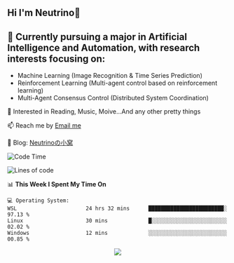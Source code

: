 ## Hi I'm Neutrino👋

## 🔭 Currently pursuing a major in Artificial Intelligence and Automation, with research interests focusing on:
- Machine Learning (Image Recognition & Time Series Prediction)
- Reinforcement Learning (Multi-agent control based on reinforcement learning)
- Multi-Agent Consensus Control (Distributed System Coordination)

💫 Interested in Reading, Music, Moive...And any other pretty things

📫 Reach me by [Email me](mailto:neutrin1zzz@gmail.com)

💬 Blog: [Neutrinoの小窝](https://neutrino.top/)

<!--START_SECTION:waka-->
![Code Time](http://img.shields.io/badge/Code%20Time-463%20hrs%203%20mins-blue)

![Lines of code](https://img.shields.io/badge/From%20Hello%20World%20I%27ve%20Written-667.3%20thousand%20lines%20of%20code-blue)

📊 **This Week I Spent My Time On** 

```text
💻 Operating System: 
WSL                      24 hrs 32 mins      ████████████████████████░   97.13 % 
Linux                    30 mins             █░░░░░░░░░░░░░░░░░░░░░░░░   02.02 % 
Windows                  12 mins             ░░░░░░░░░░░░░░░░░░░░░░░░░   00.85 % 
```


<!--END_SECTION:waka-->

<div align="center">
<img align="center" src="https://skillicons.dev/icons?i=c,cpp,py&theme=dark" />
  
<!--
**Neutrin1/Neutrin1** is a ✨ _special_ ✨ repository because its `README.md` (this file) appears on your GitHub profile.

![header](https://capsule-render.vercel.app/api?type=venom&color=auto&height=100&section=header&text=Wish%20u%20have%20a%20nice%20day&fontSize=30&theme=tokyonight)
